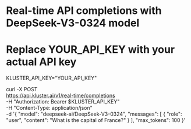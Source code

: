 # Real-time API completions with DeepSeek-V3-0324 model

# Replace YOUR_API_KEY with your actual API key
KLUSTER_API_KEY="YOUR_API_KEY"

curl -X POST \
  https://api.kluster.ai/v1/real-time/completions \
  -H "Authorization: Bearer $KLUSTER_API_KEY" \
  -H "Content-Type: application/json" \
  -d '{
    "model": "deepseek-ai/DeepSeek-V3-0324",
    "messages": [
      {
        "role": "user", 
        "content": "What is the capital of France?"
      }
    ],
    "max_tokens": 100
  }'
